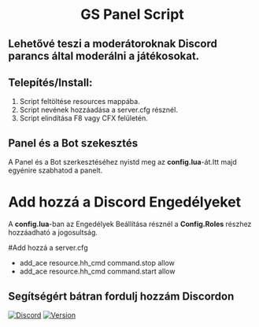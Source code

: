 <h1 align="center">GS Panel Script</h1>

## Lehetővé teszi a moderátoroknak Discord parancs által moderálni a játékosokat.

## Telepítés/Install:
1. Script feltöltése resources mappába.
2. Script nevének hozzáadása a server.cfg résznél.
3. Script elindítása F8 vagy CFX felületén.


## Panel és a Bot szekesztés

A Panel és a Bot szerkesztéséhez nyistd meg az
**config.lua**-át.Itt majd egyénire szabhatod a
panelt.

# Add hozzá a Discord Engedélyeket

A **config.lua**-ban az Engedélyek Beállítása résznél
a **Config.Roles** részhez hozzáadható a jogosultság.

#Add hozzá a server.cfg

- add_ace resource.hh_cmd command.stop allow
- add_ace resource.hh_cmd command.start allow

## Segítségért bátran fordulj hozzám Discordon


[![Discord](https://discordapp.com/api/guilds/554308170387030036/embed.png)](https://discord.gg/EgNMNMW69x)
[![Version](https://img.shields.io/badge/Version-1.0-brightgreen.svg)]()
